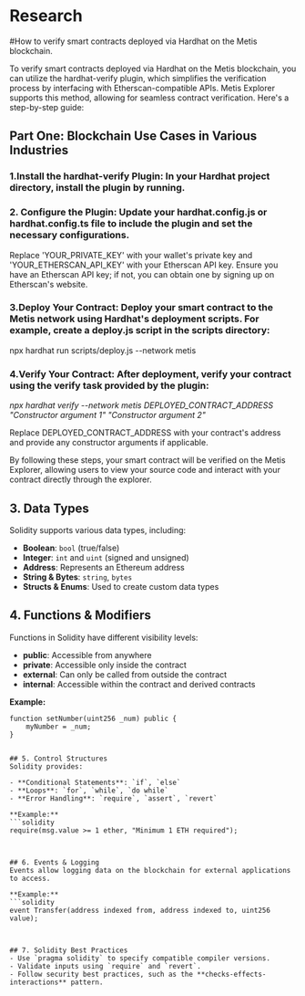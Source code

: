 # Research
#How to verify smart contracts deployed via Hardhat on the Metis blockchain.


To verify smart contracts deployed via Hardhat on the Metis blockchain, you can utilize the hardhat-verify plugin, which simplifies the verification process by interfacing with Etherscan-compatible APIs. Metis Explorer supports this method, allowing for seamless contract verification. Here's a step-by-step guide:

## Part One: Blockchain Use Cases in Various Industries

### 1.Install the hardhat-verify Plugin: In your Hardhat project directory, install the plugin by running.

### 2. Configure the Plugin: Update your hardhat.config.js or hardhat.config.ts file to include the plugin and set the necessary configurations.

Replace 'YOUR_PRIVATE_KEY' with your wallet's private key and 'YOUR_ETHERSCAN_API_KEY' with your Etherscan API key. Ensure you have an Etherscan API key; if not, you can obtain one by signing up on Etherscan's website.

### 3.Deploy Your Contract: Deploy your smart contract to the Metis network using Hardhat's deployment scripts. For example, create a deploy.js script in the scripts directory:

npx hardhat run scripts/deploy.js --network metis


### 4.Verify Your Contract: After deployment, verify your contract using the verify task provided by the plugin:

*npx hardhat verify --network metis DEPLOYED_CONTRACT_ADDRESS "Constructor argument 1" "Constructor argument 2"*

Replace DEPLOYED_CONTRACT_ADDRESS with your contract's address and provide any constructor arguments if applicable.

By following these steps, your smart contract will be verified on the Metis Explorer, allowing users to view your source code and interact with your contract directly through the explorer. 


## 3. Data Types  
Solidity supports various data types, including:  

- **Boolean**: `bool` (true/false)  
- **Integer**: `int` and `uint` (signed and unsigned)  
- **Address**: Represents an Ethereum address  
- **String & Bytes**: `string`, `bytes`  
- **Structs & Enums**: Used to create custom data types  


## 4. Functions & Modifiers  
Functions in Solidity have different visibility levels:  

- **public**: Accessible from anywhere  
- **private**: Accessible only inside the contract  
- **external**: Can only be called from outside the contract  
- **internal**: Accessible within the contract and derived contracts  

**Example:**  
```solidity
function setNumber(uint256 _num) public {
    myNumber = _num;
}


## 5. Control Structures  
Solidity provides:  

- **Conditional Statements**: `if`, `else`  
- **Loops**: `for`, `while`, `do while`  
- **Error Handling**: `require`, `assert`, `revert`  

**Example:**  
```solidity
require(msg.value >= 1 ether, "Minimum 1 ETH required");



## 6. Events & Logging  
Events allow logging data on the blockchain for external applications to access.  

**Example:**  
```solidity
event Transfer(address indexed from, address indexed to, uint256 value);



## 7. Solidity Best Practices  
- Use `pragma solidity` to specify compatible compiler versions.  
- Validate inputs using `require` and `revert`.  
- Follow security best practices, such as the **checks-effects-interactions** pattern.  





